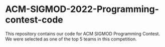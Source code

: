 # ACM-SIGMOD-2022-Programming-contest-code
This repository contains our code for ACM SIGMOD Programming Contest. We were selected as one of the top 5 teams in this competition.
